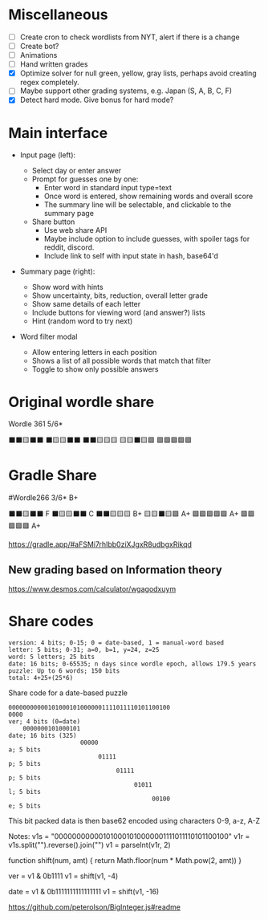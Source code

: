 # Miscellaneous
- [ ] Create cron to check wordlists from NYT, alert if there is a change
- [ ] Create bot?
- [ ] Animations
- [ ] Hand written grades
- [x] Optimize solver for null green, yellow, gray lists, perhaps avoid creating regex completely.
- [ ] Maybe support other grading systems, e.g. Japan (S, A, B, C, F)
- [x] Detect hard mode. Give bonus for hard mode?

# Main interface
- Input page (left):
    - Select day or enter answer
    - Prompt for guesses one by one:
        - Enter word in standard input type=text
        - Once word is entered, show remaining words and overall score
        - The summary line will be selectable, and clickable to the summary page
    - Share button
        - Use web share API
        - Maybe include option to include guesses, with spoiler tags for reddit, discord.
        - Include link to self with input state in hash, base64'd

- Summary page (right):
    - Show word with hints
    - Show uncertainty, bits, reduction, overall letter grade
    - Show same details of each letter
    - Include buttons for viewing word (and answer?) lists
    - Hint (random word to try next)

- Word filter modal
    - Allow entering letters in each position
    - Shows a list of all possible words that match that filter
    - Toggle to show only possible answers

# Original wordle share

Wordle 361 5/6*

⬛⬛🟨⬛⬛
⬛🟨🟨⬛⬛
⬛⬛🟨🟨🟨
🟨🟨⬛🟨🟩
🟩🟩🟩🟩🟩

# Gradle Share

#Wordle266 3/6* B+

⬛⬛🟨⬛⬛ F
⬛🟨🟨⬛⬛ C
⬛⬛🟨🟨🟨 B+
🟨🟨⬛🟨🟩 A+
🟩🟩🟩🟩🟩 A+
🟩🟩🟩🟩🟩 A+

https://gradle.app/#aFSMi7rhIbb0ziXJgxR8udbgxRikqd


## New grading based on Information theory

https://www.desmos.com/calculator/wgagodxuym

# Share codes
    
    version: 4 bits; 0-15; 0 = date-based, 1 = manual-word based
    letter: 5 bits; 0-31; a=0, b=1, y=24, z=25
    word: 5 letters; 25 bits
    date: 16 bits; 0-65535; n days since wordle epoch, allows 179.5 years
    puzzle: Up to 6 words; 150 bits
    total: 4+25+(25*6)

Share code for a date-based puzzle

    000000000001010001010000001111011110101100100
    0000                                                                                     ver; 4 bits (0=date)
        0000000101000101                                                                     date; 16 bits (325)
                        00000                                                                a; 5 bits
                             01111                                                           p; 5 bits
                                  01111                                                      p; 5 bits
                                       01011                                                 l; 5 bits
                                            00100                                            e; 5 bits



This bit packed data is then base62 encoded using characters 0-9, a-z, A-Z


Notes:
v1s = "000000000001010001010000001111011110101100100"
v1r = v1s.split("").reverse().join("")
v1 = parseInt(v1r, 2)

function shift(num, amt) {
    return Math.floor(num * Math.pow(2, amt))
}

ver = v1 & 0b1111
v1 = shift(v1, -4)

date = v1 & 0b1111111111111111
v1 = shift(v1, -16)



https://github.com/peterolson/BigInteger.js#readme
